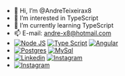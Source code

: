 - 👋 Hi, I’m @AndreTeixeirax8
- 👀 I’m interested in TypeScript
- 🌱 I’m currently learning TypeScript
- 📫 E-mail: andre-x8@hotmail.com
- [![Node JS](https://img.shields.io/badge/Node.js-43853D?style=for-the-badge&amp;logo=node.js&amp;logoColor=whit)](#) [![Type Script](https://img.shields.io/badge/TypeScript-007ACC?style=for-the-badge&amp;logo=typescript&amp;logoColor=white)](#) [![Angular](https://img.shields.io/badge/Angular-DD0031?style=for-the-badge&amp;logo=angular&amp;logoColor=white)](#)
- [![Postgres](https://img.shields.io/badge/PostgreSQL-316192?style=for-the-badge&amp;logo=postgresql&amp;logoColor=white)](#) [![MySql](https://img.shields.io/badge/MySQL-00000F?style=for-the-badge&amp;logo=mysql&amp;logoColor=white)](#)
- [![Linkedin](https://img.shields.io/badge/LinkedIn-0077B5?style=for-the-badge&amp;logo=linkedin&amp;logoColor=white)](#) [![Instagram](https://img.shields.io/badge/Instagram-E4405F?style=for-the-badge&amp;logo=instagram&amp;logoColor=white)](#)
- [![Instagram](https://img.shields.io/badge/YouTube-FF0000?style=for-the-badge&amp;logo=youtube&amp;logoColor=white)](#)
  

<!---
AndreTeixeirax8/AndreTeixeirax8 is a ✨ special ✨ repository because its `README.md` (this file) appears on your GitHub profile.
You can click the Preview link to take a look at your changes.
--->
